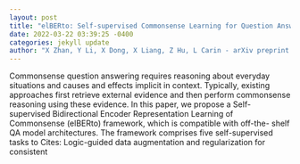```yaml
--- 
layout: post 
title: "elBERto: Self-supervised Commonsense Learning for Question Answering" 
date: 2022-03-22 03:39:25 -0400 
categories: jekyll update 
author: "X Zhan, Y Li, X Dong, X Liang, Z Hu, L Carin - arXiv preprint arXiv:2203.09424, 2022" 
--- 
```

Commonsense question answering requires reasoning about everyday situations and causes and effects implicit in context. Typically, existing approaches first retrieve external evidence and then perform commonsense reasoning using these evidence. In this paper, we propose a Self-supervised Bidirectional Encoder Representation Learning of Commonsense (elBERto) framework, which is compatible with off-the- shelf QA model architectures. The framework comprises five self-supervised tasks to Cites: Logic-guided data augmentation and regularization for consistent